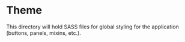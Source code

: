 # Theme

This directory will hold SASS files for global styling for the application (buttons, panels, mixins, etc.).
